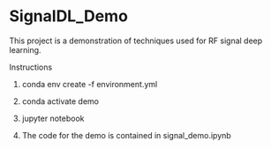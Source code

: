 # SignalDL_Demo


This project is a demonstration of techniques used for RF signal deep learning.  

Instructions


1.  conda env create -f environment.yml


2.  conda activate demo

3.  jupyter notebook

4.  The code for the demo is contained in signal_demo.ipynb



